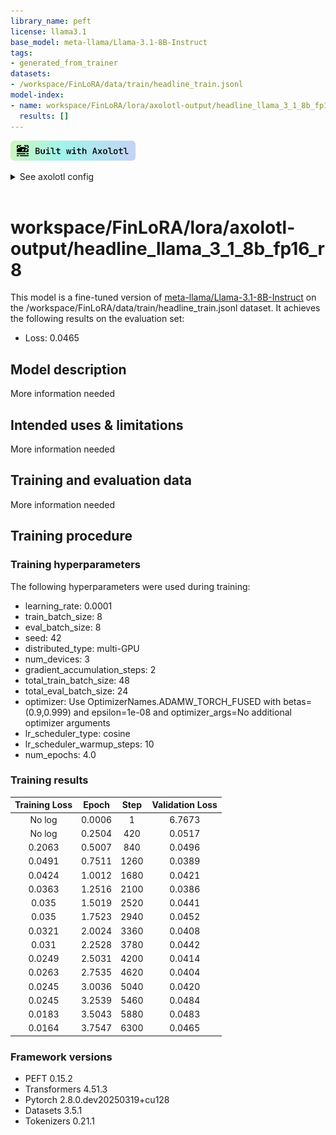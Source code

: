 ```yaml
---
library_name: peft
license: llama3.1
base_model: meta-llama/Llama-3.1-8B-Instruct
tags:
- generated_from_trainer
datasets:
- /workspace/FinLoRA/data/train/headline_train.jsonl
model-index:
- name: workspace/FinLoRA/lora/axolotl-output/headline_llama_3_1_8b_fp16_r8
  results: []
---
```


<!-- This model card has been generated automatically according to the information the Trainer had access to. You
should probably proofread and complete it, then remove this comment. -->

[<img src="https://raw.githubusercontent.com/axolotl-ai-cloud/axolotl/main/image/axolotl-badge-web.png" alt="Built with Axolotl" width="200" height="32"/>](https://github.com/axolotl-ai-cloud/axolotl)
<details><summary>See axolotl config</summary>

axolotl version: `0.9.1.post1`
```yaml
base_model: meta-llama/Llama-3.1-8B-Instruct
model_type: LlamaForCausalLM
tokenizer_type: AutoTokenizer
gradient_accumulation_steps: 2
micro_batch_size: 8
num_epochs: 4
learning_rate: 0.0001
optimizer: adamw_torch_fused
lr_scheduler: cosine
load_in_8bit: false
load_in_4bit: false
adapter: lora
lora_r: 8
lora_alpha: 16
lora_dropout: 0.05
lora_target_modules:
- q_proj
- k_proj
- v_proj
datasets:
- path: /workspace/FinLoRA/data/train/headline_train.jsonl
  type:
    field_instruction: context
    field_output: target
    format: '[INST] {instruction} [/INST]'
    no_input_format: '[INST] {instruction} [/INST]'
val_set_size: 0.02
output_dir: /workspace/FinLoRA/lora/axolotl-output/headline_llama_3_1_8b_fp16_r8
sequence_len: 4096
gradient_checkpointing: true
logging_steps: 500
warmup_steps: 10
evals_per_epoch: 4
saves_per_epoch: 1
weight_decay: 0.0
special_tokens:
  pad_token: <|end_of_text|>
deepspeed: deepspeed_configs/zero1.json
bf16: auto
tf32: false
chat_template: llama3
wandb_name: headline_llama_3_1_8b_fp16_r8

```

</details><br>

# workspace/FinLoRA/lora/axolotl-output/headline_llama_3_1_8b_fp16_r8

This model is a fine-tuned version of [meta-llama/Llama-3.1-8B-Instruct](https://huggingface.co/meta-llama/Llama-3.1-8B-Instruct) on the /workspace/FinLoRA/data/train/headline_train.jsonl dataset.
It achieves the following results on the evaluation set:
- Loss: 0.0465

## Model description

More information needed

## Intended uses & limitations

More information needed

## Training and evaluation data

More information needed

## Training procedure

### Training hyperparameters

The following hyperparameters were used during training:
- learning_rate: 0.0001
- train_batch_size: 8
- eval_batch_size: 8
- seed: 42
- distributed_type: multi-GPU
- num_devices: 3
- gradient_accumulation_steps: 2
- total_train_batch_size: 48
- total_eval_batch_size: 24
- optimizer: Use OptimizerNames.ADAMW_TORCH_FUSED with betas=(0.9,0.999) and epsilon=1e-08 and optimizer_args=No additional optimizer arguments
- lr_scheduler_type: cosine
- lr_scheduler_warmup_steps: 10
- num_epochs: 4.0

### Training results

| Training Loss | Epoch  | Step | Validation Loss |
|:-------------:|:------:|:----:|:---------------:|
| No log        | 0.0006 | 1    | 6.7673          |
| No log        | 0.2504 | 420  | 0.0517          |
| 0.2063        | 0.5007 | 840  | 0.0496          |
| 0.0491        | 0.7511 | 1260 | 0.0389          |
| 0.0424        | 1.0012 | 1680 | 0.0421          |
| 0.0363        | 1.2516 | 2100 | 0.0386          |
| 0.035         | 1.5019 | 2520 | 0.0441          |
| 0.035         | 1.7523 | 2940 | 0.0452          |
| 0.0321        | 2.0024 | 3360 | 0.0408          |
| 0.031         | 2.2528 | 3780 | 0.0442          |
| 0.0249        | 2.5031 | 4200 | 0.0414          |
| 0.0263        | 2.7535 | 4620 | 0.0404          |
| 0.0245        | 3.0036 | 5040 | 0.0420          |
| 0.0245        | 3.2539 | 5460 | 0.0484          |
| 0.0183        | 3.5043 | 5880 | 0.0483          |
| 0.0164        | 3.7547 | 6300 | 0.0465          |


### Framework versions

- PEFT 0.15.2
- Transformers 4.51.3
- Pytorch 2.8.0.dev20250319+cu128
- Datasets 3.5.1
- Tokenizers 0.21.1